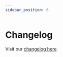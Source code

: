 ```yaml
---
sidebar_position: 6
---
```


# Changelog

Visit our [changelog here](https://github.com/understrap/understrap/blob/main/CHANGELOG.md).

